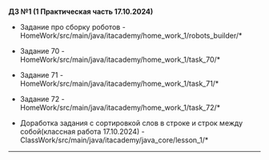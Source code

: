 **ДЗ №1 (1 Практическая часть 17.10.2024)**
* Задание про сборку роботов - HomeWork/src/main/java/itacademy/home_work_1/robots_builder/*

* Задание 70 - HomeWork/src/main/java/itacademy/home_work_1/task_70/*

* Задание 71 - HomeWork/src/main/java/itacademy/home_work_1/task_71/*

* Задание 72 - HomeWork/src/main/java/itacademy/home_work_1/task_72/*

* Доработка задания с сортировкой слов в строке 
и строк между собой(классная работа 17.10.2024) - ClassWork/src/main/java/itacademy/java_core/lesson_1/*
-----------------------------------------------------------------------------------------